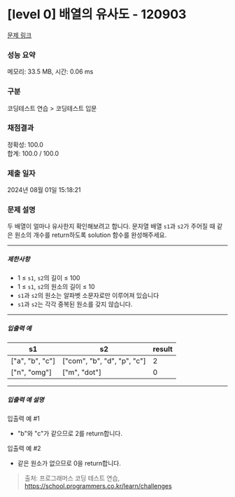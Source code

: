 # [level 0] 배열의 유사도 - 120903 

[문제 링크](https://school.programmers.co.kr/learn/courses/30/lessons/120903) 

### 성능 요약

메모리: 33.5 MB, 시간: 0.06 ms

### 구분

코딩테스트 연습 > 코딩테스트 입문

### 채점결과

정확성: 100.0<br/>합계: 100.0 / 100.0

### 제출 일자

2024년 08월 01일 15:18:21

### 문제 설명

<p>두 배열이 얼마나 유사한지 확인해보려고 합니다. 문자열 배열 <code>s1</code>과 <code>s2</code>가 주어질 때 같은 원소의 개수를 return하도록 solution 함수를 완성해주세요.</p>

<hr>

<h5>제한사항</h5>

<ul>
<li>1 ≤ <code>s1</code>, <code>s2</code>의 길이 ≤ 100</li>
<li>1 ≤ <code>s1</code>, <code>s2</code>의 원소의 길이 ≤ 10</li>
<li><code>s1</code>과 <code>s2</code>의 원소는 알파벳 소문자로만 이루어져 있습니다</li>
<li><code>s1</code>과 <code>s2</code>는 각각 중복된 원소를 갖지 않습니다.</li>
</ul>

<hr>

<h5>입출력 예</h5>
<table class="table">
        <thead><tr>
<th>s1</th>
<th>s2</th>
<th>result</th>
</tr>
</thead>
        <tbody><tr>
<td>["a", "b", "c"]</td>
<td>["com", "b", "d", "p", "c"]</td>
<td>2</td>
</tr>
<tr>
<td>["n", "omg"]</td>
<td>["m", "dot"]</td>
<td>0</td>
</tr>
</tbody>
      </table>
<hr>

<h5>입출력 예 설명</h5>

<p>입출력 예 #1</p>

<ul>
<li>"b"와 "c"가 같으므로 2를 return합니다.</li>
</ul>

<p>입출력 예 #2</p>

<ul>
<li>같은 원소가 없으므로 0을 return합니다.</li>
</ul>


> 출처: 프로그래머스 코딩 테스트 연습, https://school.programmers.co.kr/learn/challenges